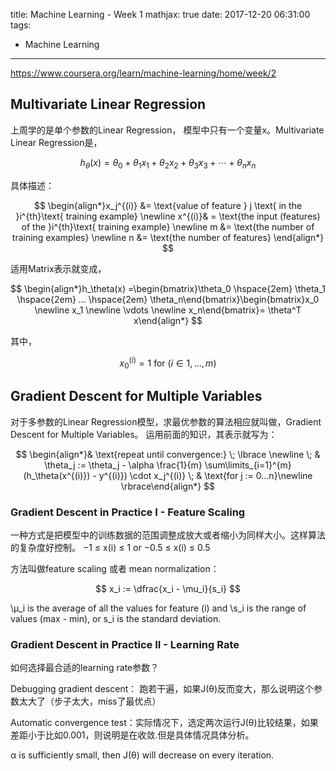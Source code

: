 title: Machine Learning - Week 1
mathjax: true
date: 2017-12-20 06:31:00
tags:
- Machine Learning
---

https://www.coursera.org/learn/machine-learning/home/week/2

## Multivariate Linear Regression

上周学的是单个参数的Linear Regression， 模型中只有一个变量x。Multivariate Linear Regression是，

$$
h_\theta (x) = \theta_0 + \theta_1 x_1 + \theta_2 x_2 + \theta_3 x_3 + \cdots + \theta_n x_n
$$

具体描述：

$$
\begin{align*}x_j^{(i)} &= \text{value of feature } j \text{ in the }i^{th}\text{ training example} \newline x^{(i)}& = \text{the input (features) of the }i^{th}\text{ training example} \newline m &= \text{the number of training examples} \newline n &= \text{the number of features} \end{align*}
$$

适用Matrix表示就变成，

$$
\begin{align*}h_\theta(x) =\begin{bmatrix}\theta_0 \hspace{2em} \theta_1 \hspace{2em} ... \hspace{2em} \theta_n\end{bmatrix}\begin{bmatrix}x_0 \newline x_1 \newline \vdots \newline x_n\end{bmatrix}= \theta^T x\end{align*}
$$

其中，

$$
x_{0}^{(i)} =1 \text{ for } (i\in { 1,\dots, m } )
$$

## Gradient Descent for Multiple Variables

对于多参数的Linear Regression模型，求最优参数的算法相应就叫做，Gradient Descent for Multiple Variables。 运用前面的知识，其表示就写为：

$$
\begin{align*}& \text{repeat until convergence:} \; \lbrace \newline \; & \theta_j := \theta_j - \alpha \frac{1}{m} \sum\limits_{i=1}^{m} (h_\theta(x^{(i)}) - y^{(i)}) \cdot x_j^{(i)} \; & \text{for j := 0...n}\newline \rbrace\end{align*}
$$

### Gradient Descent in Practice I - Feature Scaling

一种方式是把模型中的训练数据的范围调整成放大或者缩小为同样大小。这样算法的复杂度好控制。
−1 ≤ x(i) ≤ 1
or
−0.5 ≤ x(i) ≤ 0.5

方法叫做feature scaling 或者 mean normalization：

$$
x_i := \dfrac{x_i - \mu_i}{s_i}
$$

\μ_i is the average of all the values for feature (i) and \s_i is the range of values (max - min), or s_i is the standard deviation.

### Gradient Descent in Practice II - Learning Rate

如何选择最合适的learning rate参数？

Debugging gradient descent： 跑若干遍，如果J(θ)反而变大，那么说明这个参数太大了（步子太大，miss了最优点）

Automatic convergence test：实际情况下，选定两次运行J(θ)比较结果，如果差距小于比如0.001，则说明是在收敛.但是具体情况具体分析。

 α is sufficiently small, then J(θ) will decrease on every iteration.
